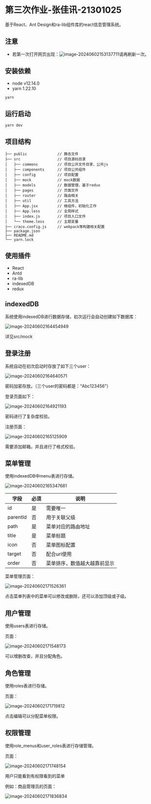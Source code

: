 # 第三次作业-张佳讯-21301025

基于React、Ant Design和ra-lib组件库的react信息管理系统。

## 注意

+ 若第一次打开网页出现：![image-20240602153137711](C:\Users\Lenovo\AppData\Roaming\Typora\typora-user-images\image-20240602153137711.png)请再刷新一次。

## 安装依赖

- node v12.14.0
- yarn 1.22.10

```bash
yarn
```

## 运行启动

```
yarn dev 
```

## 项目结构

```
├── public              // 静态文件
├── src                 // 项目源码目录
│   ├── commons         // 项目公共文件目录，公共js
│   ├── components      // 项目公共组件
│   ├── config          // 项目配置
│   ├── mock            // mock数据
│   ├── models          // 数据管理，基于redux
│   ├── pages           // 页面文件
│   ├── router          // 路由相关
│   ├── util            // 工具方法
│   ├── App.jsx         // 根组件，初始化工作
│   ├── App.less        // 全局样式
│   ├── index.js        // 项目入口文件
│   └── theme.less      // 主题变量
├── craco.config.js     // webpack等构建相关配置
├── package.json            
├── README.md
└── yarn.lock
```

## 使用插件

+ React
+ Antd
+ ra-lib
+ indexedDB
+ redux

## indexedDB

系统使用indexedDB进行数据存储，初次运行会自动创建如下数据库：

![image-20240602164454949](C:\Users\Lenovo\AppData\Roaming\Typora\typora-user-images\image-20240602164454949.png)

详见src/mock

## 登录注册

系统自动在初次启动时存放了如下三个user：

![image-20240602164640571](C:\Users\Lenovo\AppData\Roaming\Typora\typora-user-images\image-20240602164640571.png)

密码加密存放。（三个user的密码都是：“Abc123456”）

登录页面如下：

![image-20240602164921193](C:\Users\Lenovo\AppData\Roaming\Typora\typora-user-images\image-20240602164921193.png)

密码进行了复杂度校验。

注册页面：

![image-20240602165125909](C:\Users\Lenovo\AppData\Roaming\Typora\typora-user-images\image-20240602165125909.png)

需要添加邮箱，并且进行了格式校验。

## 菜单管理

使用indexedDB中menu表进行存储。

![image-20240602165347681](C:\Users\Lenovo\AppData\Roaming\Typora\typora-user-images\image-20240602165347681.png)

| 字段     | 必须 | 说明                         |
| -------- | ---- | ---------------------------- |
| id       | 是   | 需要唯一                     |
| parentId | 否   | 用于关联父级                 |
| path     | 是   | 菜单对应的路由地址           |
| title    | 是   | 菜单标题                     |
| icon     | 否   | 菜单图标配置                 |
| target   | 否   | 配合url使用                  |
| order    | 否   | 菜单排序，数值越大越靠前显示 |

菜单管理页面：

![image-20240602171526361](C:\Users\Lenovo\AppData\Roaming\Typora\typora-user-images\image-20240602171526361.png)

点击菜单列表中的菜单可以修改或删除，还可以添加顶级或子级。

## 用户管理

使用users表进行存储。

页面：

![image-20240602171548173](C:\Users\Lenovo\AppData\Roaming\Typora\typora-user-images\image-20240602171548173.png)

可以增删改查，并且分配角色。

## 角色管理

使用roles表进行存储。

页面：

![image-20240602171719812](C:\Users\Lenovo\AppData\Roaming\Typora\typora-user-images\image-20240602171719812.png)

点击编辑可以分配菜单权限。

## 权限管理

使用role_menus和user_roles表进行存储管理。

页面：

![image-20240602171748154](C:\Users\Lenovo\AppData\Roaming\Typora\typora-user-images\image-20240602171748154.png)

用户只能看到有权限看到的菜单

例如：商品管理员的页面：

![image-20240602171836834](C:\Users\Lenovo\AppData\Roaming\Typora\typora-user-images\image-20240602171836834.png)

